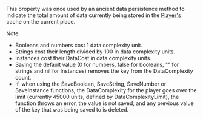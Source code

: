 This property was once used by an ancient data persistence method to
indicate the total amount of data currently being stored in the
[Player's](https://create.roblox.com/docs/reference/engine/classes/Player) cache on the current place.

Note:

- Booleans and numbers cost 1 data complexity unit.
- Strings cost their length divided by 100 in data complexity units.
- Instances cost their DataCost in data complexity units.
- Saving the default value (0 for numbers, false for booleans, "" for
  strings and nil for Instances) removes the key from the DataComplexity
  count.
- If, when using the SaveBoolean, SaveString, SaveNumber or SaveInstance
  functions, the DataComplexity for the player goes over the limit
  (currently 45000 units, defined by DataComplexityLimit), the function
  throws an error, the value is not saved, and any previous value of the
  key that was being saved to is deleted.